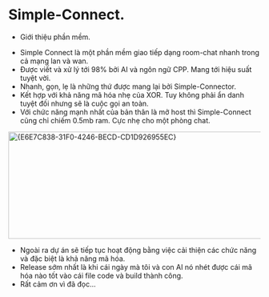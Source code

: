 # Simple-Connect.

* Giới thiệu phần mềm.
- Simple Connect là một phần mềm giao tiếp dạng room-chat nhanh trong cả mạng lan và wan.
- Được viết và xử lý tới 98% bởi AI và ngôn ngữ CPP. Mang tới hiệu suất tuyệt vời.
- Nhanh, gọn, lẹ là những thứ được mang lại bởi Simple-Connector. 
- Kết hợp với khả năng mã hóa nhẹ của XOR. Tuy không phải ẩn danh tuyệt đối nhưng sẽ là cuộc gọi an toàn.
- Với chức năng mạnh nhất của bản thân là mở host thì Simple-Connect cũng chỉ chiếm 0.5mb ram. Cực nhẹ cho một phòng chat.
<img width="648" height="214" alt="{E6E7C838-31F0-4246-BECD-CD1D926955EC}" src="https://github.com/user-attachments/assets/bb1853f9-ccfd-4265-b731-87ee2dc8b696" />

- Ngoài ra dự án sẽ tiếp tục hoạt động bằng việc cải thiện các chức năng và đặc biệt là khả năng mã hóa.
- Release sớm nhất là khi cái ngày mà tôi và con AI nó nhét được cái mã hóa nào tốt vào cái file code và build thành công.
- Rất cảm ơn vì đã đọc...
